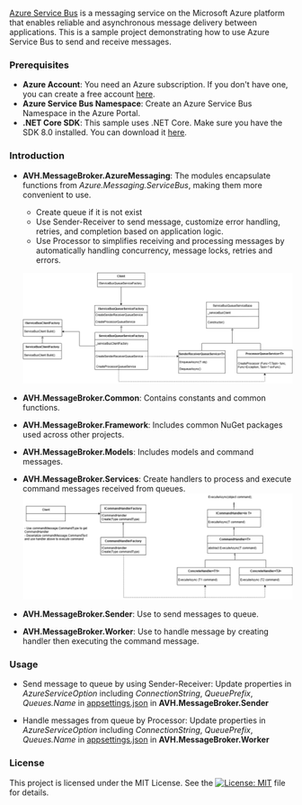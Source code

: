 [Azure Service Bus](https://learn.microsoft.com/en-us/azure/service-bus-messaging/service-bus-messaging-overview) is a messaging service on the Microsoft Azure platform that enables reliable and asynchronous message delivery between applications. This is a sample project demonstrating how to use Azure Service Bus to send and receive messages.

### Prerequisites
- **Azure Account**: You need an Azure subscription. If you don't have one, you can create a free account [here](https://azure.microsoft.com/free/).
- **Azure Service Bus Namespace**: Create an Azure Service Bus Namespace in the Azure Portal.
- **.NET Core SDK**: This sample uses .NET Core. Make sure you have the SDK 8.0 installed. You can download it [here](https://dotnet.microsoft.com/download).

### Introduction
- **AVH.MessageBroker.AzureMessaging**: The modules encapsulate functions from  *Azure.Messaging.ServiceBus*, making them more convenient to use.
  - Create queue if it is not exist
  - Use Sender-Receiver to send message, customize error handling, retries, and completion based on application logic.
  - Use Processor to simplifies receiving and processing messages by automatically handling concurrency, message locks, retries and errors.

  ![Azure Messaging](images/AzureMessaging.png)
- **AVH.MessageBroker.Common**: Contains constants and common functions.
- **AVH.MessageBroker.Framework**: Includes common NuGet packages used across other projects.
- **AVH.MessageBroker.Models**: Includes models and command messages.
- **AVH.MessageBroker.Services**: Create handlers to process and execute command messages received from queues.
![Command Handler](images/CommandHandler.png)

- **AVH.MessageBroker.Sender**: Use to send messages to queue.
- **AVH.MessageBroker.Worker**: Use to handle message by creating handler then executing the command message.

### Usage
- Send message to queue by using Sender-Receiver: Update properties in *AzureServiceOption* including *ConnectionString*, *QueuePrefix*, *Queues.Name* in [appsettings.json](AVH.MessageBroker.Sender/appsettings.json) in **AVH.MessageBroker.Sender**

- Handle messages from queue by Processor: Update properties in *AzureServiceOption* including *ConnectionString*, *QueuePrefix*, *Queues.Name* in [appsettings.json](AVH.MessageBroker.Worker/appsettings.json) in **AVH.MessageBroker.Worker**

### License
This project is licensed under the MIT License. See the [![License: MIT](https://img.shields.io/badge/License-MIT-yellow.svg)](https://opensource.org/licenses/MIT) file for details.

